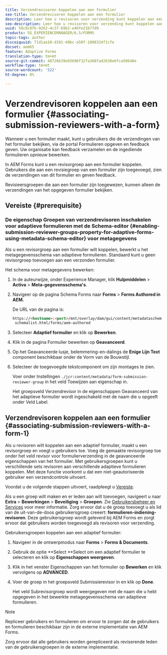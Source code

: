 ```yaml
---
title: Verzendrevisoren koppelen aan een formulier
seo-title: Verzendrevisoren koppelen aan een formulier
description: Leer hoe u revisoren voor verzending kunt koppelen aan een formulier in AEM Forms. Gekoppelde revisoren reviseren een formulier dat via de portal Formulieren is verzonden.
seo-description: Leer hoe u revisoren voor verzending kunt koppelen aan een formulier in AEM Forms. Gekoppelde revisoren reviseren een formulier dat via de portal Formulieren is verzonden.
uuid: 58c8c8fb-9262-4c37-b9b2-e46fe21b77d9
products: SG_EXPERIENCEMANAGER/6.5/FORMS
topic-tags: author
discoiquuid: 71d1aa10-d191-49bc-a50f-1098324f1cfe
docset: aem65
feature: Adaptive Forms
translation-type: tm+mt
source-git-commit: 48726639e93696f32fa368fad2630e6fca50640e
workflow-type: tm+mt
source-wordcount: '522'
ht-degree: 0%

---
```



# Verzendrevisoren koppelen aan een formulier {#associating-submission-reviewers-with-a-form}

Wanneer u een formulier maakt, kunt u gebruikers die de verzendingen van het formulier bekijken, via de portal Formulieren opgeven en feedback geven. Uw organisatie kan feedback verzamelen en de ingediende formulieren opnieuw bewerken.

In AEM Forms kunt u een revisorgroep aan een formulier koppelen. Gebruikers die aan een revisiegroep van een formulier zijn toegevoegd, zien de verzendingen van dit formulier en geven feedback.

Revisieersgroepen die aan een formulier zijn toegewezen, kunnen alleen de verzendingen van het opgegeven formulier bekijken.

## Vereiste {#prerequisite}

### De eigenschap Groepen van verzendrevisoren inschakelen voor adaptieve formulieren met de Schema-editor {#enabling-submission-reviewer-groups-property-for-adaptive-forms-using-metadata-schema-editor} voor metagegevens

Als u een revisorgroep aan een formulier wilt koppelen, bewerkt u het metagegevensschema van adaptieve formulieren. Standaard kunt u geen revisorgroep toevoegen aan een verzonden formulier.

Het schema voor metagegevens bewerken:

1. In de auteurwijze, onder Experience Manager, klik **Hulpmiddelen** > **Activa** > **Meta-gegevensschema&#39;s**.
1. Navigeer op de pagina Schema Forms naar **Forms** > **Forms Authored in AEM.**

   De URL van de pagina is:

   ```html
   https://<hostname>:<port>/mnt/overlay/dam/gui/content/metadataschemaeditor/
    schemalist.html/forms/aem-authored
   ```

1. Selecteer **Adaptief formulier** en klik op **Bewerken**.
1. Klik in de pagina Formulier bewerken op **Geavanceerd**.
1. Op het Geavanceerde lusje, belemmering-en-dalings de **Enige Lijn Text** component beschikbaar onder de Vorm van de Bouwstijl.
1. Selecteer de toegevoegde tekstcomponent om zijn montages te zien.

   Voer onder Instellingen `./jcr:content/metadata/form-submission-reviewer-group` in het veld Toewijzen aan eigenschap in.

   Het groepsveld Verzendrevisor in de eigenschappen Geavanceerd van het adaptieve formulier wordt ingeschakeld met de naam die u opgeeft onder Veld Label.

## Verzendrevisoren koppelen aan een formulier {#associating-submission-reviewers-with-a-form-1}

Als u revisoren wilt koppelen aan een adaptief formulier, maakt u een revisorgroep en voegt u gebruikers toe. Voeg de gemaakte revisorgroep toe onder het veld revisor voor formulierverzending in de geavanceerde eigenschappen van het formulier.
Met gebruikersgroepen kunt u verschillende sets revisoren aan verschillende adaptieve formulieren koppelen. Met deze functie voorkomt u dat een niet-geautoriseerde gebruiker een verzendcontrole uitvoert.

Voordat u de volgende stappen uitvoert, raadpleegt u [Vereiste](../../forms/using/adding-reviewers-form.md#prerequisite).

Als u een groep wilt maken en er leden aan wilt toevoegen, navigeert u naar **Extra** > **Bewerkingen** > **Beveiliging** > **Groepen**.
Zie [Gebruikersbeheer en Services](/help/sites-administering/security.md) voor meer informatie.
Zorg ervoor dat u de groep toevoegt u als lid van de uit-van-de-doos gebruikersgroep creeert: **formulieren-indiening-revisoren**. Deze gebruikersgroep wordt geleverd bij AEM Forms en zorgt ervoor dat gebruikers worden toegevoegd als revisoren voor verzending.

Gebruikersgroepen koppelen aan een adaptief formulier:

1. Navigeer in de ontwerpmodus naar **Forms** > **Forms &amp; Documents**.
1. Gebruik de optie **Select **Select om een adaptief formulier te selecteren en klik op **Eigenschappen weergeven**.
1. Klik in het venster Eigenschappen van het formulier op **Bewerken** en klik vervolgens op **ADVANCED**.
1. Voer de groep in het groepsveld Submissierevisor in en klik op **Done**.

   Het veld Subrevisorgroep wordt weergegeven met de naam die u hebt opgegeven in het bewerkte metagegevensschema van adaptieve formulieren.

>[!NOTE]
>
>Repliceer gebruikers en formulieren om ervoor te zorgen dat de gebruikers en formulieren beschikbaar zijn in de externe implementatie van AEM Forms.
>
>Zorg ervoor dat alle gebruikers worden gerepliceerd als reviserende leden van de gebruikersgroepen in de externe implementatie.

